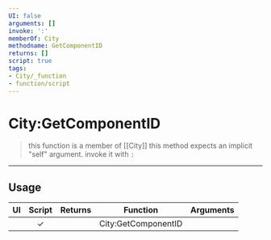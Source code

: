 ```yaml
---
UI: false
arguments: []
invoke: ':'
memberOf: City
methodname: GetComponentID
returns: []
script: true
tags:
- City/_function
- function/script
---
```

# City:GetComponentID
> this function is a member of [[City]]
> this method expects an implicit "self" argument. invoke it with `:`
-----
## Usage
|  UI | Script | Returns | Function | Arguments |
|:---:|:------:|-------:|:--------:|:---------|
| |✓||City:GetComponentID||

